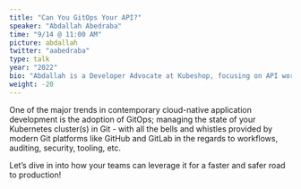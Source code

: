 ```yaml
---
title: "Can You GitOps Your API?"
speaker: "Abdallah Abedraba"
time: "9/14 @ 11:00 AM"
picture: abdallah
twitter: "aabedraba"
type: talk
year: "2022"
bio: "Abdallah is a Developer Advocate at Kubeshop, focusing on API workflows and developer experience in Kubernetes, with a huge passion of engaging with developer communities and coming from a prior experience in application development and developer advocacy at GreenMobility and Google."
weight: -20
---
```


One of the major trends in contemporary cloud-native application development is the adoption of GitOps; managing the state of your Kubernetes cluster(s) in Git - with all the bells and whistles provided by modern Git platforms like GitHub and GitLab in the regards to workflows, auditing, security, tooling, etc.

Let’s dive in into how your teams can leverage it for a faster and safer road to production!
